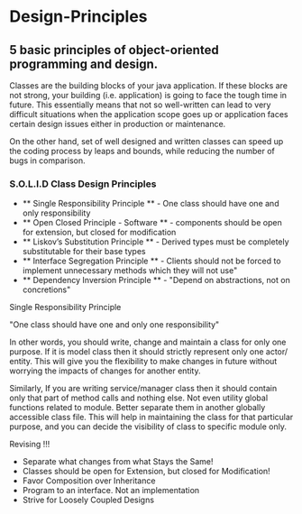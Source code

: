 # Design-Principles #

## 5 basic principles of object-oriented programming and design. ##


Classes are the building blocks of your java application. If these blocks are not strong, your building (i.e. application) is going to face the tough time in future. This essentially means that not so well-written can lead to very difficult situations when the application scope goes up or application faces certain design issues either in production or maintenance.

On the other hand, set of well designed and written classes can speed up the coding process by leaps and bounds, while reducing the number of bugs in comparison.

### S.O.L.I.D Class Design Principles ###

- ** Single Responsibility Principle ** - One class should have one and only responsibility
- ** Open Closed Principle - Software ** - components should be open for extension, but closed for modification
- ** Liskov’s Substitution Principle ** - Derived types must be completely substitutable for their base types
- ** Interface Segregation Principle ** - Clients should not be forced to implement unnecessary methods which they will not use"
- ** Dependency Inversion Principle ** - "Depend on abstractions, not on concretions"

Single Responsibility Principle

"One class should have one and only one responsibility"

In other words, you should write, change and maintain a class for only one purpose. If it is model class then it should strictly represent only one actor/ entity. This will give you the flexibility to make changes in future without worrying the impacts of changes for another entity.

Similarly, If you are writing service/manager class then it should contain only that part of method calls and nothing else. Not even utility global functions related to module. Better separate them in another globally accessible class file. This will help in maintaining the class for that particular purpose, and you can decide the visibility of class to specific module only.


Revising !!!
- Separate what changes from what Stays the Same!
- Classes should be open for Extension, but closed for Modification!
- Favor Composition over Inheritance
- Program to an interface. Not an implementation
- Strive for Loosely Coupled Designs
